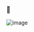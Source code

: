 ### 👋

![image](https://github.com/Maynh/Maynh/assets/111921764/440b067e-9b98-4c9f-ac27-0afdf5cddf79)
